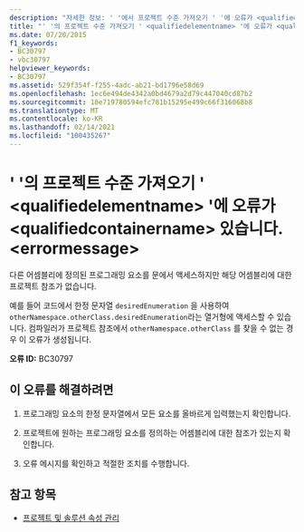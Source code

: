 ```yaml
---
description: "자세한 정보: ' '에서 프로젝트 수준 가져오기 ' '에 오류가 <qualifiedelementname> <qualifiedcontainername> 있습니다. <errormessage>"
title: "' '의 프로젝트 수준 가져오기 ' <qualifiedelementname> '에 오류가 <qualifiedcontainername> 있습니다. <errormessage>"
ms.date: 07/20/2015
f1_keywords:
- BC30797
- vbc30797
helpviewer_keywords:
- BC30797
ms.assetid: 529f354f-f255-4adc-ab21-bd1796e58d69
ms.openlocfilehash: 1ec6e494de4342a0bd4679a2d79c447040cd87b2
ms.sourcegitcommit: 10e719780594efc781b15295e499c66f316068b8
ms.translationtype: MT
ms.contentlocale: ko-KR
ms.lasthandoff: 02/14/2021
ms.locfileid: "100435267"
---
```

# <a name="error-in-project-level-import-qualifiedelementname-at-qualifiedcontainername--errormessage"></a>' '의 프로젝트 수준 가져오기 ' \<qualifiedelementname> '에 오류가 \<qualifiedcontainername> 있습니다. \<errormessage>

다른 어셈블리에 정의된 프로그래밍 요소를 문에서 액세스하지만 해당 어셈블리에 대한 프로젝트 참조가 없습니다.  
  
 예를 들어 코드에서 한정 문자열 `desiredEnumeration` 을 사용하여 `otherNamespace.otherClass.desiredEnumeration`라는 열거형에 액세스할 수 있습니다. 컴파일러가 프로젝트 참조에서 `otherNamespace.otherClass` 를 찾을 수 없는 경우 이 오류가 생성됩니다.  
  
 **오류 ID:** BC30797  
  
## <a name="to-correct-this-error"></a>이 오류를 해결하려면  
  
1. 프로그래밍 요소의 한정 문자열에서 모든 요소를 올바르게 입력했는지 확인합니다.  
  
2. 프로젝트에 원하는 프로그래밍 요소를 정의하는 어셈블리에 대한 참조가 있는지 확인합니다.  
  
3. 오류 메시지를 확인하고 적절한 조치를 수행합니다.  
  
## <a name="see-also"></a>참고 항목

- [프로젝트 및 솔루션 속성 관리](/visualstudio/ide/managing-project-and-solution-properties)

